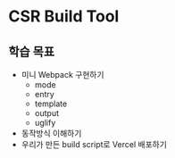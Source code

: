 # CSR Build Tool

## 학습 목표
- 미니 Webpack 구현하기
  - mode
  - entry
  - template
  - output
  - uglify
- 동작방식 이해하기
- 우리가 만든 build script로 Vercel 배포하기
